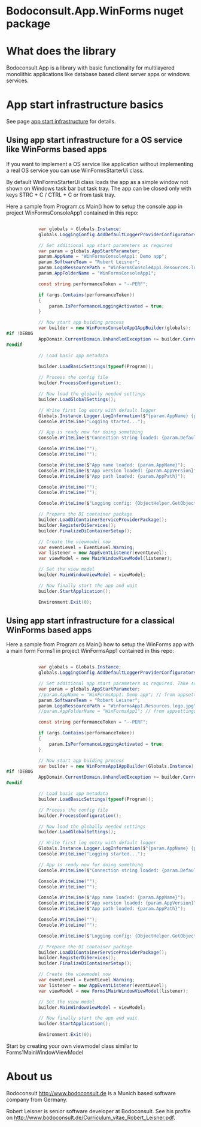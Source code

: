 Bodoconsult.App.WinForms nuget package
============

# What does the library

Bodoconsult.App is a library with basic functionality for multilayered monolithic applications like database based client server apps or windows services. 


# App start infrastructure basics

See page [app start infrastructure](../Bodoconsult.App/AppStartInfrastructure.md) for details.

## Using app start infrastructure for a OS service like WinForms based apps

If you want to implement a OS service like application without implementing a real OS service you can use WinFormsStarterUi class. 

By default WinFormsStarterUi class loads the app as a simple window not shown on Windows task bar but task tray. The app can be closed only with keys STRC + C / CTRL + C or from task tray.

Here a sample from Program.cs Main() how to setup the console app in project WinFormsConsoleApp1 contained in this repo:

``` csharp

            var globals = Globals.Instance;
            globals.LoggingConfig.AddDefaultLoggerProviderConfiguratorsForUiApp();

            // Set additional app start parameters as required
            var param = globals.AppStartParameter;
            param.AppName = "WinFormsConsoleApp1: Demo app";
            param.SoftwareTeam = "Robert Leisner";
            param.LogoRessourcePath = "WinFormsConsoleApp1.Resources.logo.jpg";
            param.AppFolderName = "WinFormsConsoleApp1";

            const string performanceToken = "--PERF";

            if (args.Contains(performanceToken))
            {
                param.IsPerformanceLoggingActivated = true;
            }

            // Now start app buiding process
            var builder = new WinFormsConsoleApp1AppBuilder(globals);
#if !DEBUG
            AppDomain.CurrentDomain.UnhandledException += builder.CurrentDomainOnUnhandledException;
#endif

            // Load basic app metadata
            
            builder.LoadBasicSettings(typeof(Program));

            // Process the config file
            builder.ProcessConfiguration();

            // Now load the globally needed settings
            builder.LoadGlobalSettings();

            // Write first log entry with default logger
            Globals.Instance.Logger.LogInformation($"{param.AppName} {param.AppVersion} starts...");
            Console.WriteLine("Logging started...");

            // App is ready now for doing something
            Console.WriteLine($"Connection string loaded: {param.DefaultConnectionString}");

            Console.WriteLine("");
            Console.WriteLine("");

            Console.WriteLine($"App name loaded: {param.AppName}");
            Console.WriteLine($"App version loaded: {param.AppVersion}");
            Console.WriteLine($"App path loaded: {param.AppPath}");

            Console.WriteLine("");
            Console.WriteLine("");

            Console.WriteLine($"Logging config: {ObjectHelper.GetObjectPropertiesAsString(Globals.Instance.LoggingConfig)}");

            // Prepare the DI container package
            builder.LoadDiContainerServiceProviderPackage();
            builder.RegisterDiServices();
            builder.FinalizeDiContainerSetup();

            // Create the viewmodel now
            var eventLevel = EventLevel.Warning;
            var listener = new AppEventListener(eventLevel);
            var viewModel = new MainWindowViewModel(listener);

            // Set the view model 
            builder.MainWindowViewModel = viewModel;

            // Now finally start the app and wait
            builder.StartApplication();

            Environment.Exit(0);

```

## Using app start infrastructure for a classical WinForms based apps

Here a sample from Program.cs Main() how to setup the WinForms app with a main form Forms1 in project WinFormsApp1 contained in this repo:

``` csharp

            var globals = Globals.Instance;
            globals.LoggingConfig.AddDefaultLoggerProviderConfiguratorsForUiApp();

            // Set additional app start parameters as required. Take some settings from appsettings.json here
            var param = globals.AppStartParameter;
            //param.AppName = "WinFormsApp1: Demo app"; // from appsettings.json
            param.SoftwareTeam = "Robert Leisner";
            param.LogoRessourcePath = "WinFormsApp1.Resources.logo.jpg";
            //param.AppFolderName = "WinFormsApp1"; // from appsettings.json

            const string performanceToken = "--PERF";

            if (args.Contains(performanceToken))
            {
                param.IsPerformanceLoggingActivated = true;
            }

            // Now start app buiding process
            var builder = new WinFormsApp1AppBuilder(Globals.Instance);
#if !DEBUG
            AppDomain.CurrentDomain.UnhandledException += builder.CurrentDomainOnUnhandledException;
#endif

            // Load basic app metadata
            builder.LoadBasicSettings(typeof(Program));

            // Process the config file
            builder.ProcessConfiguration();

            // Now load the globally needed settings
            builder.LoadGlobalSettings();

            // Write first log entry with default logger
            Globals.Instance.Logger.LogInformation($"{param.AppName} {param.AppVersion} starts...");
            Console.WriteLine("Logging started...");

            // App is ready now for doing something
            Console.WriteLine($"Connection string loaded: {param.DefaultConnectionString}");

            Console.WriteLine("");
            Console.WriteLine("");

            Console.WriteLine($"App name loaded: {param.AppName}");
            Console.WriteLine($"App version loaded: {param.AppVersion}");
            Console.WriteLine($"App path loaded: {param.AppPath}");

            Console.WriteLine("");
            Console.WriteLine("");

            Console.WriteLine($"Logging config: {ObjectHelper.GetObjectPropertiesAsString(Globals.Instance.LoggingConfig)}");

            // Prepare the DI container package
            builder.LoadDiContainerServiceProviderPackage();
            builder.RegisterDiServices();
            builder.FinalizeDiContainerSetup();

            // Create the viewmodel now
            var eventLevel = EventLevel.Warning;
            var listener = new AppEventListener(eventLevel);
            var viewModel = new Forms1MainWindowViewModel(listener);

            // Set the view model 
            builder.MainWindowViewModel = viewModel;

            // Now finally start the app and wait
            builder.StartApplication();

            Environment.Exit(0);

```

Start by creating your own viewmodel class similar to Forms1MainWindowViewModel


# About us

Bodoconsult <http://www.bodoconsult.de> is a Munich based software company from Germany.

Robert Leisner is senior software developer at Bodoconsult. See his profile on <http://www.bodoconsult.de/Curriculum_vitae_Robert_Leisner.pdf>.

